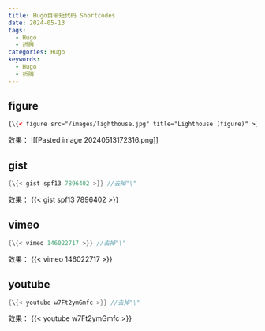 ```yaml
---
title: Hugo自带短代码 Shortcodes
date: 2024-05-13
tags:
  - Hugo
  - 折腾
categories: Hugo
keywords:
  - Hugo
  - 折腾
---
```

## figure

```html
{\{< figure src="/images/lighthouse.jpg" title="Lighthouse (figure)" >}} //去掉"\"
```


效果：
![[Pasted image 20240513172316.png]]
## gist

```java
{\{< gist spf13 7896402 >}} //去掉"\"
```

效果：
{{< gist spf13 7896402 >}}
## vimeo

```java
{\{< vimeo 146022717 >}} //去掉"\"
```

效果：
{{< vimeo 146022717 >}}
## youtube

```java
{\{< youtube w7Ft2ymGmfc >}} //去掉"\"
```

效果：
{{< youtube w7Ft2ymGmfc >}}

